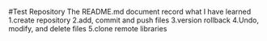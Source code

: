 #Test Repository
The README.md document record what I have learned
1.create repository
2.add, commit and push files
3.version rollback
4.Undo, modify, and delete files
5.clone remote libraries

